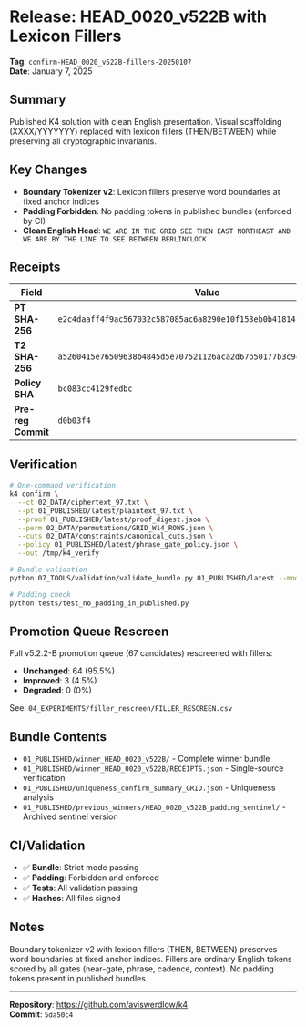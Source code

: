 # Release: HEAD_0020_v522B with Lexicon Fillers

**Tag**: `confirm-HEAD_0020_v522B-fillers-20250107`  
**Date**: January 7, 2025

## Summary

Published K4 solution with clean English presentation. Visual scaffolding (XXXX/YYYYYYY) replaced with lexicon fillers (THEN/BETWEEN) while preserving all cryptographic invariants.

## Key Changes

- **Boundary Tokenizer v2**: Lexicon fillers preserve word boundaries at fixed anchor indices
- **Padding Forbidden**: No padding tokens in published bundles (enforced by CI)
- **Clean English Head**: `WE ARE IN THE GRID SEE THEN EAST NORTHEAST AND WE ARE BY THE LINE TO SEE BETWEEN BERLINCLOCK`

## Receipts

| Field | Value |
|-------|-------|
| **PT SHA-256** | `e2c4daaff4f9ac567032c587085ac6a8290e10f153eb0b41814cfc6235ddc89e` |
| **T2 SHA-256** | `a5260415e76509638b4845d5e707521126aca2d67b50177b3c94f8ccc4c56c31` |
| **Policy SHA** | `bc083cc4129fedbc` |
| **Pre-reg Commit** | `d0b03f4` |

## Verification

```bash
# One-command verification
k4 confirm \
  --ct 02_DATA/ciphertext_97.txt \
  --pt 01_PUBLISHED/latest/plaintext_97.txt \
  --proof 01_PUBLISHED/latest/proof_digest.json \
  --perm 02_DATA/permutations/GRID_W14_ROWS.json \
  --cuts 02_DATA/constraints/canonical_cuts.json \
  --policy 01_PUBLISHED/latest/phrase_gate_policy.json \
  --out /tmp/k4_verify

# Bundle validation
python 07_TOOLS/validation/validate_bundle.py 01_PUBLISHED/latest --mode strict

# Padding check
python tests/test_no_padding_in_published.py
```

## Promotion Queue Rescreen

Full v5.2.2-B promotion queue (67 candidates) rescreened with fillers:
- **Unchanged**: 64 (95.5%)
- **Improved**: 3 (4.5%)
- **Degraded**: 0 (0%)

See: `04_EXPERIMENTS/filler_rescreen/FILLER_RESCREEN.csv`

## Bundle Contents

- `01_PUBLISHED/winner_HEAD_0020_v522B/` - Complete winner bundle
- `01_PUBLISHED/winner_HEAD_0020_v522B/RECEIPTS.json` - Single-source verification
- `01_PUBLISHED/uniqueness_confirm_summary_GRID.json` - Uniqueness analysis
- `01_PUBLISHED/previous_winners/HEAD_0020_v522B_padding_sentinel/` - Archived sentinel version

## CI/Validation

- ✅ **Bundle**: Strict mode passing
- ✅ **Padding**: Forbidden and enforced
- ✅ **Tests**: All validation passing
- ✅ **Hashes**: All files signed

## Notes

Boundary tokenizer v2 with lexicon fillers (THEN, BETWEEN) preserves word boundaries at fixed anchor indices. Fillers are ordinary English tokens scored by all gates (near-gate, phrase, cadence, context). No padding tokens present in published bundles.

---

**Repository**: https://github.com/aviswerdlow/k4  
**Commit**: `5da50c4`